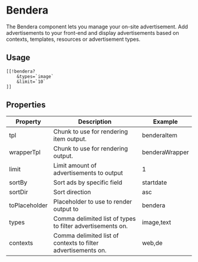 # Bendera
The Bendera component lets you manage your on-site advertisement. Add advertisements to your front-end and display advertisements based on contexts, templates, resources or advertisement types.

## Usage
```
[[!bendera? 
    &types=`image`
    &limit=`10`
]]
```

## Properties
| Property      | Description                                                   | Example        |
|---------------|---------------------------------------------------------------|----------------|
| tpl           | Chunk to use for rendering item output.                       | benderaItem    |
| wrapperTpl    | Chunk to use for rendering output.                            | benderaWrapper |
| limit         | Limit amount of advertisements to output                      | 1              |
| sortBy        | Sort ads by specific field                                    | startdate      |
| sortDir       | Sort direction                                                | asc            |
| toPlaceholder | Placeholder to use to render output to                        | bendera        |
| types         | Comma delimited list of types to filter advertisements on.    | image,text     |
| contexts      | Comma delimited list of contexts to filter advertisements on. | web,de         |     |

